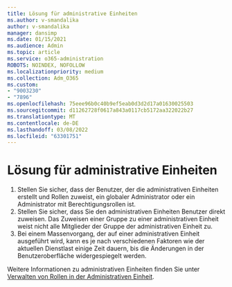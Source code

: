 ```yaml
---
title: Lösung für administrative Einheiten
ms.author: v-smandalika
author: v-smandalika
manager: dansimp
ms.date: 01/15/2021
ms.audience: Admin
ms.topic: article
ms.service: o365-administration
ROBOTS: NOINDEX, NOFOLLOW
ms.localizationpriority: medium
ms.collection: Adm_O365
ms.custom:
- "9003230"
- "7896"
ms.openlocfilehash: 75eee96b0c40b9ef5eab0d3d2d17a01630025503
ms.sourcegitcommit: d11262728f0617a843a0117cb5172aa322022b27
ms.translationtype: MT
ms.contentlocale: de-DE
ms.lasthandoff: 03/08/2022
ms.locfileid: "63301751"
---
```

# <a name="administrative-unit-solution"></a>Lösung für administrative Einheiten

1. Stellen Sie sicher, dass der Benutzer, der die administrativen Einheiten erstellt und Rollen zuweist, ein globaler Administrator oder ein Administrator mit Berechtigungsrollen ist.
2. Stellen Sie sicher, dass Sie den administrativen Einheiten Benutzer direkt zuweisen. Das Zuweisen einer Gruppe zu einer administrativen Einheit weist nicht alle Mitglieder der Gruppe der administrativen Einheit zu.
3. Bei einem Massenvorgang, der auf einer administrativen Einheit ausgeführt wird, kann es je nach verschiedenen Faktoren wie der aktuellen Dienstlast einige Zeit dauern, bis die Änderungen in der Benutzeroberfläche widergespiegelt werden.

Weitere Informationen zu administrativen Einheiten finden Sie unter [Verwalten von Rollen in der Administrativen Einheit](https://docs.microsoft.com/azure/active-directory/roles/administrative-units).
